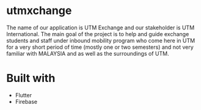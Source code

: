 # utmxchange

The name of our application is UTM Exchange and our stakeholder is UTM International. The main goal of the project is to help and guide exchange students and staff under inbound mobility program who come here in UTM for a very short period of time (mostly one or two semesters) and not very familiar with MALAYSIA and as well as the surroundings of UTM.

# Built with

<ul>
<li>Flutter</li>
<li>Firebase</li>
</ul>
